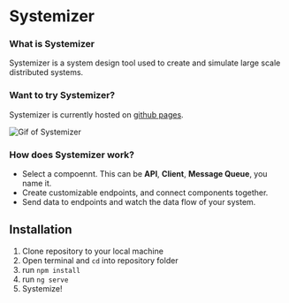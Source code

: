 # Systemizer

### What is Systemizer
Systemizer is a system design tool used to create and simulate large scale distributed systems.

### Want to try Systemizer?
Systemizer is currently hosted on <a href="https://honzaap.github.io/Systemizer/">github pages</a>.

![Gif of Systemizer](https://honzaap.github.io/Systemizer/assets/gifs/tutorial0.gif)

### How does Systemizer work?
  * Select a compoennt. This can be **API**, **Client**, **Message Queue**, you name it.
  * Create customizable endpoints, and connect components together.
  * Send data to endpoints and watch the data flow of your system.


## Installation
1) Clone repository to your local machine
2) Open terminal and `cd` into repository folder
3) run `npm install`
4) run `ng serve`
5) Systemize!
